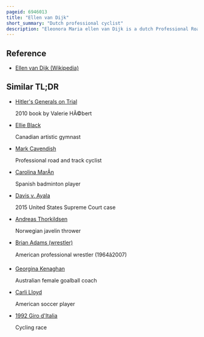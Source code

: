 ```yaml
---
pageid: 6946013
title: "Ellen van Dijk"
short_summary: "Dutch professional cyclist"
description: "Eleonora Maria ellen van Dijk is a dutch Professional Road racing Cyclist who currently serves as a Member of the uci Women's World Team Lidltrek. Besides Road Cycling she was also a Track Cyclist until 2012. Van Dijk is known as a time trial specialist and is five times world champion. She won her first World Title on the Track in 2008 in the Scratch Race. She became Road World Champion in 2012, 2013 and 2016 with her respective Trade Teams in the Team Time Trial and in 2013 also in the individual Time Trial. In 2015, she won the Time Trial at the first european Games and the Silver Medal in the Team Time Trial at the World Championships."
---
```


## Reference

- [Ellen van Dijk (Wikipedia)](https://en.wikipedia.org/?curid=6946013)

## Similar TL;DR

- [Hitler's Generals on Trial](/tldr/en/hitlers-generals-on-trial)

  2010 book by Valerie HÃ©bert

- [Ellie Black](/tldr/en/ellie-black)

  Canadian artistic gymnast

- [Mark Cavendish](/tldr/en/mark-cavendish)

  Professional road and track cyclist

- [Carolina MarÃ­n](/tldr/en/carolina-marin)

  Spanish badminton player

- [Davis v. Ayala](/tldr/en/davis-v-ayala)

  2015 United States Supreme Court case

- [Andreas Thorkildsen](/tldr/en/andreas-thorkildsen)

  Norwegian javelin thrower

- [Brian Adams (wrestler)](/tldr/en/brian-adams-wrestler)

  American professional wrestler (1964â2007)

- [Georgina Kenaghan](/tldr/en/georgina-kenaghan)

  Australian female goalball coach

- [Carli Lloyd](/tldr/en/carli-lloyd)

  American soccer player

- [1992 Giro d'Italia](/tldr/en/1992-giro-ditalia)

  Cycling race
